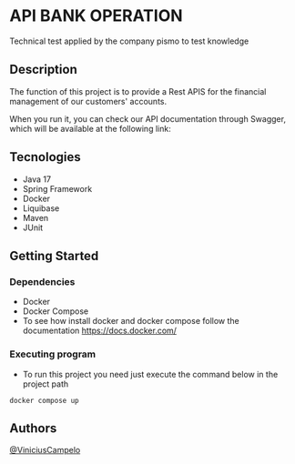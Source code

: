 
# API BANK OPERATION

Technical test applied by the company pismo to test knowledge

## Description

The function of this project is to provide a Rest APIS for the financial management
of our customers' accounts.

When you run it, you can check our API documentation through Swagger, which will be available at the following link:

## Tecnologies

* Java 17
* Spring Framework
* Docker
* Liquibase
* Maven
* JUnit

## Getting Started

### Dependencies

* Docker
* Docker Compose
* To see how install docker and docker compose follow the documentation https://docs.docker.com/

### Executing program

* To run this project you need just execute the command below in the project path
```
docker compose up
```

## Authors
[@ViniciusCampelo](https://www.linkedin.com/in/vin%C3%ADciuscampelo/)